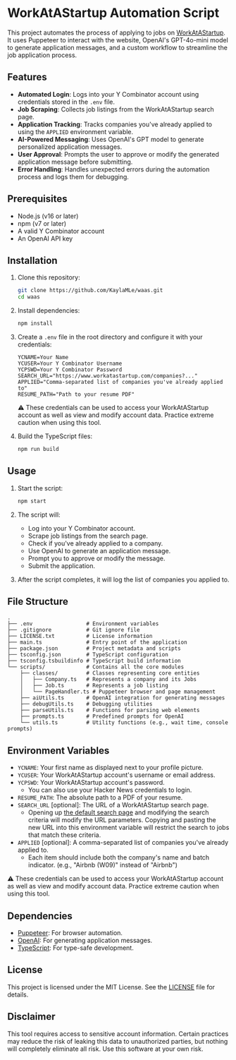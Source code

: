 # WorkAtAStartup Automation Script

This project automates the process of applying to jobs on [WorkAtAStartup](https://www.workatastartup.com). It uses Puppeteer to interact with the website, OpenAI's GPT-4o-mini model to generate application messages, and a custom workflow to streamline the job application process.

## Features

- **Automated Login**: Logs into your Y Combinator account using credentials stored in the `.env` file.
- **Job Scraping**: Collects job listings from the WorkAtAStartup search page.
- **Application Tracking**: Tracks companies you've already applied to using the `APPLIED` environment variable.
- **AI-Powered Messaging**: Uses OpenAI's GPT model to generate personalized application messages.
- **User Approval**: Prompts the user to approve or modify the generated application message before submitting.
- **Error Handling**: Handles unexpected errors during the automation process and logs them for debugging.

## Prerequisites

- Node.js (v16 or later)
- npm (v7 or later)
- A valid Y Combinator account
- An OpenAI API key

## Installation

1. Clone this repository:
   ```bash
   git clone https://github.com/KaylaMLe/waas.git
   cd waas
   ```

2. Install dependencies:
   ```bash
   npm install
   ```

3. Create a `.env` file in the root directory and configure it with your credentials:
   ```env
   YCNAME=Your Name
   YCUSER=Your Y Combinator Username
   YCPSWD=Your Y Combinator Password
   SEARCH_URL="https://www.workatastartup.com/companies?..."
   APPLIED="Comma-separated list of companies you've already applied to"
   RESUME_PATH="Path to your resume PDF"
   ```
	⚠️ These credentials can be used to access your WorkAtAStartup account as well as view and modify account data. Practice extreme caution when using this tool.

4. Build the TypeScript files:
   ```bash
   npm run build
   ```

## Usage

1. Start the script:
   ```bash
   npm start
   ```

2. The script will:
   - Log into your Y Combinator account.
   - Scrape job listings from the search page.
   - Check if you've already applied to a company.
   - Use OpenAI to generate an application message.
   - Prompt you to approve or modify the message.
   - Submit the application.

3. After the script completes, it will log the list of companies you applied to.

## File Structure

```
.
├── .env                 # Environment variables
├── .gitignore           # Git ignore file
├── LICENSE.txt          # License information
├── main.ts              # Entry point of the application
├── package.json         # Project metadata and scripts
├── tsconfig.json        # TypeScript configuration
├── tsconfig.tsbuildinfo # TypeScript build information
└── scripts/             # Contains all the core modules
    ├── classes/         # Classes representing core entities
    │   ├── Company.ts   # Represents a company and its Jobs
    │   ├── Job.ts       # Represents a job listing
    │   └── PageHandler.ts # Puppeteer browser and page management
    ├── aiUtils.ts       # OpenAI integration for generating messages
    ├── debugUtils.ts    # Debugging utilities
    ├── parseUtils.ts    # Functions for parsing web elements
    ├── prompts.ts       # Predefined prompts for OpenAI
    └── utils.ts         # Utility functions (e.g., wait time, console prompts)
```

## Environment Variables

- `YCNAME`: Your first name as displayed next to your profile picture.
- `YCUSER`: Your WorkAtAStartup account's username or email address.
- `YCPSWD`: Your WorkAtAStartup account's password.
  - You can also use your Hacker News credentials to login.
- `RESUME_PATH`: The absolute path to a PDF of your resume.
- `SEARCH_URL` [optional]: The URL of a WorkAtAStartup search page.
  - Opening up [the default search page](https://www.workatastartup.com/companies) and modifying the search criteria will modify the URL parameters. Copying and pasting the new URL into this environment variable will restrict the search to jobs that match these criteria.
- `APPLIED` [optional]: A comma-separated list of companies you've already applied to.
  - Each item should include both the company's name and batch indicator. (e.g., "Airbnb (W09)" instead of "Airbnb")

⚠️ These credentials can be used to access your WorkAtAStartup account as well as view and modify account data. Practice extreme caution when using this tool.

## Dependencies

- [Puppeteer](https://github.com/puppeteer/puppeteer): For browser automation.
- [OpenAI](https://github.com/openai/openai-node): For generating application messages.
- [TypeScript](https://www.typescriptlang.org/): For type-safe development.

## License

This project is licensed under the MIT License. See the [LICENSE](LICENSE.txt) file for details.

## Disclaimer

This tool requires access to sensitive account information. Certain practices may reduce the risk of leaking this data to unauthorized parties, but nothing will completely eliminate all risk. Use this software at your own risk.

